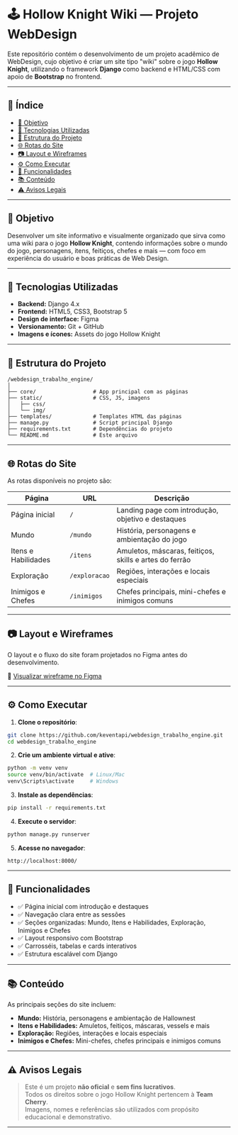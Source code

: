 
# 🕹️ Hollow Knight Wiki — Projeto WebDesign

Este repositório contém o desenvolvimento de um projeto acadêmico de WebDesign, cujo objetivo é criar um site tipo "wiki" sobre o jogo **Hollow Knight**, utilizando o framework **Django** como backend e HTML/CSS com apoio de **Bootstrap** no frontend.

---

## 📄 Índice

- [🎯 Objetivo](#-objetivo)
- [🧠 Tecnologias Utilizadas](#-tecnologias-utilizadas)
- [📐 Estrutura do Projeto](#-estrutura-do-projeto)
- [🌐 Rotas do Site](#-rotas-do-site)
- [📷 Layout e Wireframes](#-layout-e-wireframes)
- [⚙️ Como Executar](#-como-executar)
- [📌 Funcionalidades](#-funcionalidades)
- [📚 Conteúdo](#-conteúdo)
- [⚠️ Avisos Legais](#️-avisos-legais)

---

## 🎯 Objetivo

Desenvolver um site informativo e visualmente organizado que sirva como uma wiki para o jogo **Hollow Knight**, contendo informações sobre o mundo do jogo, personagens, itens, feitiços, chefes e mais — com foco em experiência do usuário e boas práticas de Web Design.

---

## 🧠 Tecnologias Utilizadas

- **Backend:** Django 4.x
- **Frontend:** HTML5, CSS3, Bootstrap 5
- **Design de interface:** Figma
- **Versionamento:** Git + GitHub
- **Imagens e ícones:** Assets do jogo Hollow Knight

---

## 📐 Estrutura do Projeto

```
/webdesign_trabalho_engine/
│
├── core/                  # App principal com as páginas
├── static/                # CSS, JS, imagens
│   ├── css/
│   └── img/
├── templates/             # Templates HTML das páginas
├── manage.py              # Script principal Django
├── requirements.txt       # Dependências do projeto
└── README.md              # Este arquivo
```

---

## 🌐 Rotas do Site

As rotas disponíveis no projeto são:

| Página                 | URL            | Descrição                                               |
|------------------------|----------------|----------------------------------------------------------|
| Página inicial         | `/`            | Landing page com introdução, objetivo e destaques        |
| Mundo                  | `/mundo`       | História, personagens e ambientação do jogo              |
| Itens e Habilidades    | `/itens`       | Amuletos, máscaras, feitiços, skills e artes do ferrão   |
| Exploração             | `/exploracao`  | Regiões, interações e locais especiais                   |
| Inimigos e Chefes      | `/inimigos`    | Chefes principais, mini-chefes e inimigos comuns         |

---

## 📷 Layout e Wireframes

O layout e o fluxo do site foram projetados no Figma antes do desenvolvimento.

🔗 [Visualizar wireframe no Figma](https://www.figma.com/design/0wp0fUqoHksAeCDTFkCjrv/WebDesign---Wireframe-Fandom?node-id=0-1&t=OfjX8udqV08OwnxE-0) <!-- Substitua com o link real quando publicar -->

---

## ⚙️ Como Executar

1. **Clone o repositório**:

```bash
git clone https://github.com/keventapi/webdesign_trabalho_engine.git
cd webdesign_trabalho_engine
```

2. **Crie um ambiente virtual e ative**:

```bash
python -m venv venv
source venv/bin/activate  # Linux/Mac
venv\Scripts\activate     # Windows
```

3. **Instale as dependências**:

```bash
pip install -r requirements.txt
```

4. **Execute o servidor**:

```bash
python manage.py runserver
```

5. **Acesse no navegador**:

```
http://localhost:8000/
```

---

## 📌 Funcionalidades

- ✅ Página inicial com introdução e destaques
- ✅ Navegação clara entre as sessões
- ✅ Seções organizadas: Mundo, Itens e Habilidades, Exploração, Inimigos e Chefes
- ✅ Layout responsivo com Bootstrap
- ✅ Carrosséis, tabelas e cards interativos
- ✅ Estrutura escalável com Django

---

## 📚 Conteúdo

As principais seções do site incluem:

- **Mundo:** História, personagens e ambientação de Hallownest
- **Itens e Habilidades:** Amuletos, feitiços, máscaras, vessels e mais
- **Exploração:** Regiões, interações e locais especiais
- **Inimigos e Chefes:** Mini-chefes, chefes principais e inimigos comuns

---

## ⚠️ Avisos Legais

> Este é um projeto **não oficial** e **sem fins lucrativos**.  
> Todos os direitos sobre o jogo Hollow Knight pertencem à **Team Cherry**.  
> Imagens, nomes e referências são utilizados com propósito educacional e demonstrativo.

---
